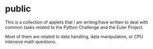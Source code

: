 # public
This is a collection of applets that I am writing/have written to deal with
common tasks related to the Python Challenge and the Euler Project.

Most of them are related to data handling, data manipulation, or CPU 
intensive math questions.